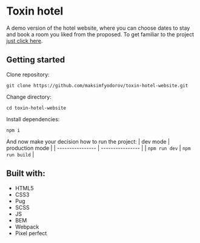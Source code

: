 # Toxin hotel
A demo version of the hotel website,
where you can choose dates to stay and book a room you liked from the proposed.
To get familiar to the project [just click here](https://maksimfyodorov.github.io/toxin-hotel-website/pages/index.html).
## Getting started
Clone repository:
```$xslt
git clone https://github.com/maksimfyodorov/toxin-hotel-website.git
```
Change directory:
```$xslt
cd toxin-hotel-website
```
Install dependencies:
```$xslt
npm i
```
And now make your decision how to run the project:
| dev mode         | production mode |
| ---------------- | ---------------- |
| `npm run dev`    | `npm run build`  |
## Built with:
* HTML5
* CSS3
* Pug
* SCSS
* JS
* BEM
* Webpack
* Pixel perfect

